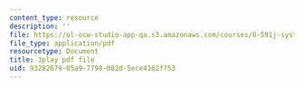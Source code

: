 ```yaml
---
content_type: resource
description: ''
file: https://ol-ocw-studio-app-qa.s3.amazonaws.com/courses/8-591j-systems-biology-fall-2014/9328267905a97798082d5ece4162f753_a8Fbmj4nIxY.pdf
file_type: application/pdf
resourcetype: Document
title: 3play pdf file
uid: 93282679-05a9-7798-082d-5ece4162f753
---
```

